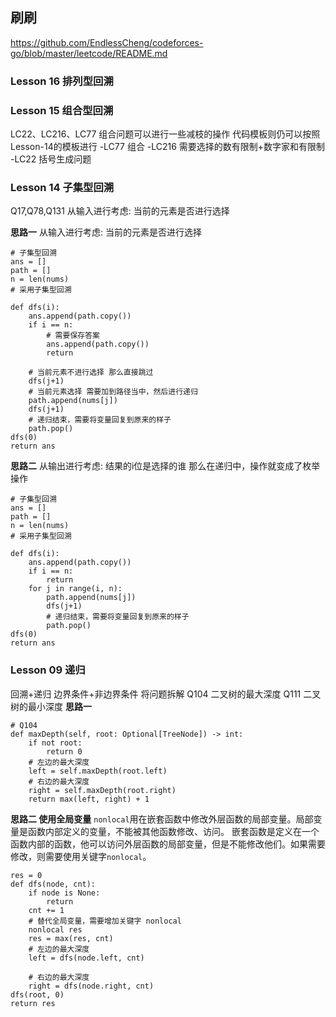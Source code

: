 ## 刷刷
https://github.com/EndlessCheng/codeforces-go/blob/master/leetcode/README.md
### Lesson 16 排列型回溯

### Lesson 15 组合型回溯
LC22、LC216、LC77
组合问题可以进行一些减枝的操作 
代码模板则仍可以按照Lesson-14的模板进行
-LC77 组合
-LC216 需要选择的数有限制+数字家和有限制
-LC22 括号生成问题


### Lesson 14 子集型回溯
Q17,Q78,Q131
从输入进行考虑: 当前的元素是否进行选择

**思路一**
从输入进行考虑: 当前的元素是否进行选择
```
# 子集型回溯
ans = []
path = []
n = len(nums)
# 采用子集型回溯

def dfs(i):
    ans.append(path.copy())
	if i == n:
		# 需要保存答案
		ans.append(path.copy())
		return

	# 当前元素不进行选择 那么直接跳过
	dfs(j+1)
	# 当前元素选择 需要加到路径当中，然后进行递归
	path.append(nums[j])
	dfs(j+1)
	# 递归结束，需要将变量回复到原来的样子
	path.pop()
dfs(0)
return ans
```
**思路二**
从输出进行考虑: 结果的i位是选择的谁
那么在递归中，操作就变成了枚举操作
```
# 子集型回溯
ans = []
path = []
n = len(nums)
# 采用子集型回溯

def dfs(i):
   	ans.append(path.copy())
   	if i == n:
        return
   	for j in range(i, n): 
        path.append(nums[j])
        dfs(j+1)
        # 递归结束，需要将变量回复到原来的样子
        path.pop()
dfs(0)
return ans
```

### Lesson 09 递归
回溯+递归
边界条件+非边界条件
将问题拆解
Q104 二叉树的最大深度
Q111 二叉树的最小深度
**思路一**
```
# Q104
def maxDepth(self, root: Optional[TreeNode]) -> int:
    if not root:
        return 0
    # 左边的最大深度
    left = self.maxDepth(root.left)
    # 右边的最大深度
    right = self.maxDepth(root.right)
    return max(left, right) + 1

```
**思路二 使用全局变量**
`nonlocal`用在嵌套函数中修改外层函数的局部变量。局部变量是函数内部定义的变量，不能被其他函数修改、访问。
嵌套函数是定义在一个函数内部的函数，他可以访问外层函数的局部变量，但是不能修改他们。如果需要修改，则需要使用关键字`nonlocal`。

```
res = 0
def dfs(node, cnt):
    if node is None:
        return 
    cnt += 1
    # 替代全局变量，需要增加关键字 nonlocal
    nonlocal res
    res = max(res, cnt)
    # 左边的最大深度
    left = dfs(node.left, cnt)

    # 右边的最大深度
    right = dfs(node.right, cnt)
dfs(root, 0)
return res
```
